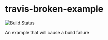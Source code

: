 # travis-broken-example

[![Build Status](https://travis-ci.org/wk910930/travis-broken-example.svg?branch=master)](https://travis-ci.org/wk910930/travis-broken-example)

An example that will cause a build failure
